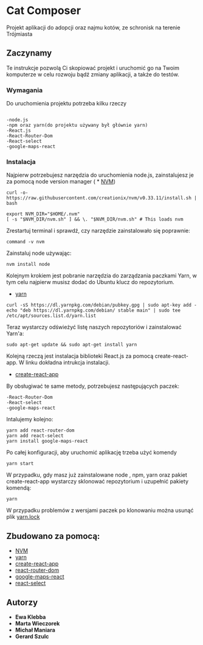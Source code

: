 # Cat Composer

Projekt aplikacji do adopcji oraz najmu kotów, ze schronisk na terenie Trójmiasta

## Zaczynamy

Te instrukcje pozwolą Ci skopiować projekt i uruchomić go na Twoim komputerze w celu rozwoju bądź zmiany aplikacji, a także do testów.

### Wymagania


Do uruchomienia projektu potrzeba kilku rzeczy

```

-node.js
-npm oraz yarn(do projektu używany był głównie yarn)
-React.js
-React-Router-Dom
-React-select
-google-maps-react

```

### Instalacja

Najpierw potrzebujesz narzędzia do uruchomienia node.js, zainstalujesz je za pomocą node version manager ( * [NVM](https://github.com/creationix/nvm))

```
curl -o- https://raw.githubusercontent.com/creationix/nvm/v0.33.11/install.sh | bash

export NVM_DIR="$HOME/.nvm"
[ -s "$NVM_DIR/nvm.sh" ] && \. "$NVM_DIR/nvm.sh" # This loads nvm

```

Zrestartuj terminal i sprawdź, czy narzędzie zainstalowało się poprawnie:
```
command -v nvm

```
Zainstaluj node używając:
```
nvm install node

```

Kolejnym krokiem jest pobranie narzędzia do zarządzania paczkami Yarn, w tym celu najpierw musisz dodać do Ubuntu klucz do repozytorium.
* [yarn](https://yarnpkg.com/lang/en/docs/install/#debian-stable)

```
curl -sS https://dl.yarnpkg.com/debian/pubkey.gpg | sudo apt-key add -
echo "deb https://dl.yarnpkg.com/debian/ stable main" | sudo tee /etc/apt/sources.list.d/yarn.list

```

Teraz wystarczy odświeżyć listę naszych repozytoriów i zainstalować Yarn'a: 
```
sudo apt-get update && sudo apt-get install yarn

```

Kolejną rzeczą jest instalacja biblioteki React.js za pomocą create-react-app. W linku dokładna intrukcja instalacji.
* [create-react-app](setup.md)


By obsługiwać te same metody, potrzebujesz następujących paczek:

```
-React-Router-Dom
-React-select
-google-maps-react
```
Intalujemy kolejno:

```
yarn add react-router-dom
yarn add react-select
yarn install google-maps-react
```

Po całej konfiguracji, aby uruchomić aplikację trzeba użyć komendy 

```
yarn start
```

W przypadku, gdy masz już zainstalowane node , npm, yarn oraz pakiet create-react-app wystarczy sklonować repozytorium i uzupełnić pakiety komendą:

```
yarn
```

W przypadku problemów z wersjami paczek po klonowaniu można usunąć plik [yarn.lock](yarn.lock)


## Zbudowano za pomocą:

* [NVM](https://github.com/creationix/nvm)
* [yarn](https://yarnpkg.com/lang/en/docs/install/#debian-stable)
* [create-react-app](setup.md)
* [react-router-dom](https://www.npmjs.com/package/react-router-dom)
* [google-maps-react](https://github.com/fullstackreact/google-maps-react) 
* [react-select](https://github.com/JedWatson/react-select)


## Autorzy

* **Ewa Klebba**
* **Marta Wieczorek**
* **Michał Maniara**
* **Gerard Szulc**



